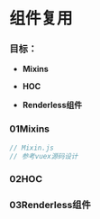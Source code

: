 # 组件复用

### 目标：

+ **Mixins**

+ **HOC**
+ **Renderless组件**



### 01Mixins
```js
// Mixin.js
// 参考vuex源码设计 
```





### 02HOC





### 03Renderless组件



